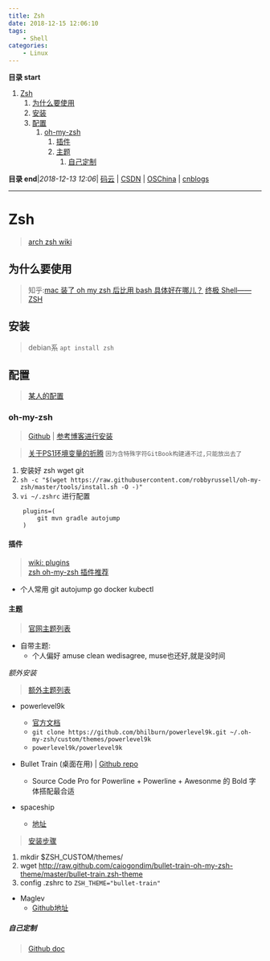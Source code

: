 ```yaml
---
title: Zsh
date: 2018-12-15 12:06:10
tags: 
    - Shell
categories: 
    - Linux
---
```


**目录 start**
 
1. [Zsh](#zsh)
    1. [为什么要使用](#为什么要使用)
    1. [安装](#安装)
    1. [配置](#配置)
        1. [oh-my-zsh](#oh-my-zsh)
            1. [插件](#插件)
            1. [主题](#主题)
                1. [自己定制](#自己定制)

**目录 end**|_2018-12-13 12:06_| [码云](https://gitee.com/gin9) | [CSDN](http://blog.csdn.net/kcp606) | [OSChina](https://my.oschina.net/kcp1104) | [cnblogs](http://www.cnblogs.com/kuangcp)
****************************************
# Zsh
> [arch zsh wiki](https://wiki.archlinux.org/index.php/Zsh)

## 为什么要使用
> 知乎:[mac 装了 oh my zsh 后比用 bash 具体好在哪儿？](https://www.zhihu.com/question/29977255)
> [终极 Shell——ZSH](https://zhuanlan.zhihu.com/mactalk/19556676)

## 安装
> debian系 `apt install zsh`  

## 配置
> [某人的配置](https://github.com/lilydjwg/dotzsh)


### oh-my-zsh
> [Github](https://github.com/robbyrussell/oh-my-zsh) | [参考博客进行安装](https://segmentfault.com/a/1190000004695131)

> [关于PS1环境变量的折腾](https://gitee.com/kcp1104/codes/gca14wtqvm67l9j5r0deb56#Zsh.md) `因为含特殊字符GitBook构建通不过,只能放出去了`

1. 安装好 zsh wget git
2. `sh -c "$(wget https://raw.githubusercontent.com/robbyrussell/oh-my-zsh/master/tools/install.sh -O -)"`
3. `vi ~/.zshrc` 进行配置

```
    plugins=(
        git mvn gradle autojump
    )
```
#### 插件
> [wiki: plugins](https://github.com/robbyrussell/oh-my-zsh/wiki/Plugins)  
> [zsh oh-my-zsh 插件推荐 ](https://hufangyun.com/2017/zsh-plugin/)

- 个人常用 git autojump go docker kubectl 

#### 主题
> [官网主题列表](https://github.com/robbyrussell/oh-my-zsh/wiki/Themes) 
- 自带主题:
    - 个人偏好 amuse clean wedisagree, muse也还好,就是没时间

_额外安装_
> [额外主题列表](https://github.com/robbyrussell/oh-my-zsh/wiki/External-themes)

- powerlevel9k
    - [官方文档](https://github.com/bhilburn/powerlevel9k/wiki/Install-Instructions#option-2-install-for-oh-my-zsh)
    - `git clone https://github.com/bhilburn/powerlevel9k.git ~/.oh-my-zsh/custom/themes/powerlevel9k`
    - `powerlevel9k/powerlevel9k`

- Bullet Train (桌面在用) | [Github repo](https://github.com/caiogondim/bullet-train.zsh)
    - Source Code Pro for Powerline + Powerline + Awesonme 的 Bold 字体搭配最合适

- spaceship
    - [地址](https://www.ctolib.com/denysdovhan-spaceship-zsh-theme.html)

> [安装步骤](https://github.com/caiogondim/bullet-train.zsh#for-oh-my-zsh-users)
1. mkdir $ZSH_CUSTOM/themes/
2. wget http://raw.github.com/caiogondim/bullet-train-oh-my-zsh-theme/master/bullet-train.zsh-theme
3. config .zshrc to `ZSH_THEME="bullet-train" `

- Maglev
    - [Github地址](https://github.com/caiogondim/maglev)

##### 自己定制
> [Github doc](https://github.com/robbyrussell/oh-my-zsh/wiki/Customization)

